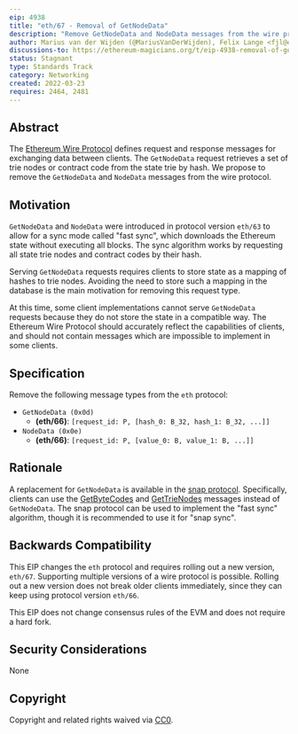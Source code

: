 ```yaml
---
eip: 4938
title: "eth/67 - Removal of GetNodeData"
description: "Remove GetNodeData and NodeData messages from the wire protocol"
author: Marius van der Wijden (@MariusVanDerWijden), Felix Lange <fjl@ethereum.org>, Gary Rong <garyrong@ethereum.org>
discussions-to: https://ethereum-magicians.org/t/eip-4938-removal-of-getnodedata/8893
status: Stagnant
type: Standards Track
category: Networking
created: 2022-03-23
requires: 2464, 2481
---
```


## Abstract

The [Ethereum Wire Protocol](https://github.com/ethereum/devp2p/blob/40ab248bf7e017e83cc9812a4e048446709623e8/caps/eth.md) defines request and response messages for exchanging data between clients. The `GetNodeData` request retrieves a set of trie nodes or contract code from the state trie by hash. We propose to remove the `GetNodeData` and `NodeData` messages from the wire protocol.

## Motivation

`GetNodeData` and `NodeData` were introduced in protocol version `eth/63` to allow for a sync mode called "fast sync", which downloads the Ethereum state without executing all blocks. The sync algorithm works by requesting all state trie nodes and contract codes by their hash.

Serving `GetNodeData` requests requires clients to store state as a mapping of hashes to trie nodes. Avoiding the need to store such a mapping in the database is the main motivation for removing this request type.

At this time, some client implementations cannot serve `GetNodeData` requests because they do not store the state in a compatible way. The Ethereum Wire Protocol should accurately reflect the capabilities of clients, and should not contain messages which are impossible to implement in some clients.

## Specification

Remove the following message types from the `eth` protocol:

* `GetNodeData (0x0d)`
   * **(eth/66)**: `[request_id: P, [hash_0: B_32, hash_1: B_32, ...]]`
* `NodeData (0x0e)`
   * **(eth/66)**: `[request_id: P, [value_0: B, value_1: B, ...]]`

## Rationale

A replacement for `GetNodeData` is available in the [snap protocol](https://github.com/ethereum/devp2p/blob/40ab248bf7e017e83cc9812a4e048446709623e8/caps/snap.md). Specifically, clients can use the [GetByteCodes](https://github.com/ethereum/devp2p/blob/40ab248bf7e017e83cc9812a4e048446709623e8/caps/snap.md#getbytecodes-0x04) and [GetTrieNodes](https://github.com/ethereum/devp2p/blob/40ab248bf7e017e83cc9812a4e048446709623e8/caps/snap.md#gettrienodes-0x06) messages instead of `GetNodeData`. The snap protocol can be used to implement the "fast sync" algorithm, though it is recommended to use it for "snap sync".

## Backwards Compatibility

This EIP changes the `eth` protocol and requires rolling out a new version, `eth/67`. Supporting multiple versions of a wire protocol is possible. Rolling out a new version does not break older clients immediately, since they can keep using protocol version `eth/66`.

This EIP does not change consensus rules of the EVM and does not require a hard fork.

## Security Considerations

None

## Copyright

Copyright and related rights waived via [CC0](/LICENSE.md).

